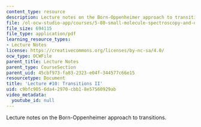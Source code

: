 ```yaml
---
content_type: resource
description: Lecture notes on the Born-Oppenheimer approach to transitions.
file: /ol-ocw-studio-app/courses/5-80-small-molecule-spectroscopy-and-dynamics-fall-2008/c9bfc9056da42970cbb18e57560929ab_10_580ln_fa08.pdf
file_size: 694115
file_type: application/pdf
learning_resource_types:
- Lecture Notes
license: https://creativecommons.org/licenses/by-nc-sa/4.0/
ocw_type: OCWFile
parent_title: Lecture Notes
parent_type: CourseSection
parent_uid: 45cbf973-fa83-2323-e04f-344577c66e15
resourcetype: Document
title: 'Lecture #10: Transitions II'
uid: c9bfc905-6da4-2970-cbb1-8e57560929ab
video_metadata:
  youtube_id: null
---
```

Lecture notes on the Born-Oppenheimer approach to transitions.
